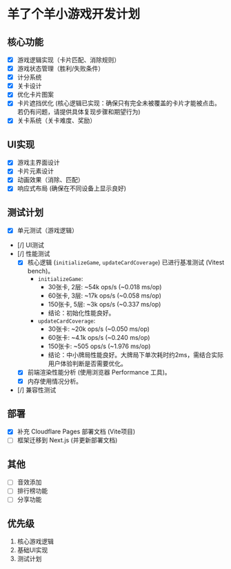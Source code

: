 # 羊了个羊小游戏开发计划

## 核心功能
- [x] 游戏逻辑实现（卡片匹配、消除规则）
- [x] 游戏状态管理（胜利/失败条件）
- [x] 计分系统
- [x] 关卡设计
- [x] 优化卡片图案
- [x] 卡片遮挡优化 (核心逻辑已实现：确保只有完全未被覆盖的卡片才能被点击。若仍有问题，请提供具体复现步骤和期望行为)
- [x] 关卡系统（关卡难度、奖励）

## UI实现
- [x] 游戏主界面设计
- [x] 卡片元素设计
- [x] 动画效果（消除、匹配）
- [x] 响应式布局 (确保在不同设备上显示良好)

## 测试计划
- [x] 单元测试（游戏逻辑）
- [/] UI测试
- [/] 性能测试
    - [x] 核心逻辑 (`initializeGame`, `updateCardCoverage`) 已进行基准测试 (Vitest bench)。
        - `initializeGame`:
            - 30张卡, 2层: ~54k ops/s (~0.018 ms/op)
            - 60张卡, 3层: ~17k ops/s (~0.058 ms/op)
            - 150张卡, 5层: ~3k ops/s (~0.337 ms/op)
            - 结论：初始化性能良好。
        - `updateCardCoverage`:
            - 30张卡: ~20k ops/s (~0.050 ms/op)
            - 60张卡: ~4.1k ops/s (~0.240 ms/op)
            - 150张卡: ~505 ops/s (~1.976 ms/op)
            - 结论：中小牌局性能良好。大牌局下单次耗时约2ms，需结合实际用户体验判断是否需要优化。
    - [x] 前端渲染性能分析 (使用浏览器 Performance 工具)。
    - [x] 内存使用情况分析。
- [/] 兼容性测试

## 部署
- [x] 补充 Cloudflare Pages 部署文档 (Vite项目)
- [ ] 框架迁移到 Next.js (并更新部署文档)

## 其他
- [ ] 音效添加
- [ ] 排行榜功能
- [ ] 分享功能

## 优先级
1. 核心游戏逻辑
2. 基础UI实现
3. 测试计划